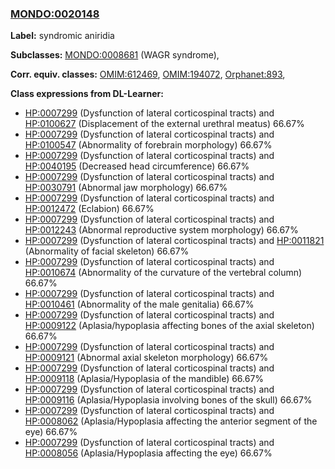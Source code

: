 
### [MONDO:0020148](http://purl.obolibrary.org/obo/MONDO_0020148)
**Label:** syndromic aniridia

**Subclasses:** [MONDO:0008681](http://purl.obolibrary.org/obo/MONDO_0008681) (WAGR syndrome), 

**Corr. equiv. classes:** [OMIM:612469](http://purl.obolibrary.org/obo/OMIM_612469), [OMIM:194072](http://purl.obolibrary.org/obo/OMIM_194072), [Orphanet:893](http://www.orpha.net/ORDO/Orphanet_893), 

**Class expressions from DL-Learner:**

- [HP:0007299](http://purl.obolibrary.org/obo/HP_0007299) (Dysfunction of lateral corticospinal tracts) and [HP:0100627](http://purl.obolibrary.org/obo/HP_0100627) (Displacement of the external urethral meatus) 66.67%
- [HP:0007299](http://purl.obolibrary.org/obo/HP_0007299) (Dysfunction of lateral corticospinal tracts) and [HP:0100547](http://purl.obolibrary.org/obo/HP_0100547) (Abnormality of forebrain morphology) 66.67%
- [HP:0007299](http://purl.obolibrary.org/obo/HP_0007299) (Dysfunction of lateral corticospinal tracts) and [HP:0040195](http://purl.obolibrary.org/obo/HP_0040195) (Decreased head circumference) 66.67%
- [HP:0007299](http://purl.obolibrary.org/obo/HP_0007299) (Dysfunction of lateral corticospinal tracts) and [HP:0030791](http://purl.obolibrary.org/obo/HP_0030791) (Abnormal jaw morphology) 66.67%
- [HP:0007299](http://purl.obolibrary.org/obo/HP_0007299) (Dysfunction of lateral corticospinal tracts) and [HP:0012472](http://purl.obolibrary.org/obo/HP_0012472) (Eclabion) 66.67%
- [HP:0007299](http://purl.obolibrary.org/obo/HP_0007299) (Dysfunction of lateral corticospinal tracts) and [HP:0012243](http://purl.obolibrary.org/obo/HP_0012243) (Abnormal reproductive system morphology) 66.67%
- [HP:0007299](http://purl.obolibrary.org/obo/HP_0007299) (Dysfunction of lateral corticospinal tracts) and [HP:0011821](http://purl.obolibrary.org/obo/HP_0011821) (Abnormality of facial skeleton) 66.67%
- [HP:0007299](http://purl.obolibrary.org/obo/HP_0007299) (Dysfunction of lateral corticospinal tracts) and [HP:0010674](http://purl.obolibrary.org/obo/HP_0010674) (Abnormality of the curvature of the vertebral column) 66.67%
- [HP:0007299](http://purl.obolibrary.org/obo/HP_0007299) (Dysfunction of lateral corticospinal tracts) and [HP:0010461](http://purl.obolibrary.org/obo/HP_0010461) (Abnormality of the male genitalia) 66.67%
- [HP:0007299](http://purl.obolibrary.org/obo/HP_0007299) (Dysfunction of lateral corticospinal tracts) and [HP:0009122](http://purl.obolibrary.org/obo/HP_0009122) (Aplasia/hypoplasia affecting bones of the axial skeleton) 66.67%
- [HP:0007299](http://purl.obolibrary.org/obo/HP_0007299) (Dysfunction of lateral corticospinal tracts) and [HP:0009121](http://purl.obolibrary.org/obo/HP_0009121) (Abnormal axial skeleton morphology) 66.67%
- [HP:0007299](http://purl.obolibrary.org/obo/HP_0007299) (Dysfunction of lateral corticospinal tracts) and [HP:0009118](http://purl.obolibrary.org/obo/HP_0009118) (Aplasia/Hypoplasia of the mandible) 66.67%
- [HP:0007299](http://purl.obolibrary.org/obo/HP_0007299) (Dysfunction of lateral corticospinal tracts) and [HP:0009116](http://purl.obolibrary.org/obo/HP_0009116) (Aplasia/Hypoplasia involving bones of the skull) 66.67%
- [HP:0007299](http://purl.obolibrary.org/obo/HP_0007299) (Dysfunction of lateral corticospinal tracts) and [HP:0008062](http://purl.obolibrary.org/obo/HP_0008062) (Aplasia/Hypoplasia affecting the anterior segment of the eye) 66.67%
- [HP:0007299](http://purl.obolibrary.org/obo/HP_0007299) (Dysfunction of lateral corticospinal tracts) and [HP:0008056](http://purl.obolibrary.org/obo/HP_0008056) (Aplasia/Hypoplasia affecting the eye) 66.67%


